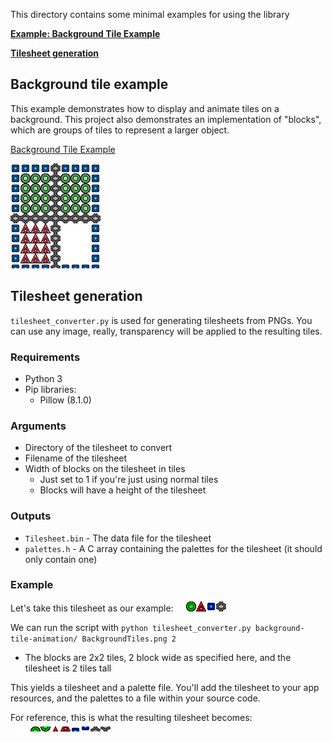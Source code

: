 This directory contains some minimal examples for using the library

[**Example: Background Tile Example**](https://github.com/HarrisonAllen/pebble-gbc-graphics/examples#background-tile-animation)

[**Tilesheet generation**](https://github.com/HarrisonAllen/pebble-gbc-graphics/examples#tilesheet-generation)

## Background tile example

This example demonstrates how to display and animate tiles on a background. This project also demonstrates an implementation of "blocks", which are groups of tiles to represent a larger object.

[Background Tile Example](https://github.com/HarrisonAllen/pebble-gbc-graphics/examples/background-tile-example)

![Example tilesheet](https://raw.githubusercontent.com/HarrisonAllen/pebble-gbc-graphics/main/examples/background-tile-animation/animation.gif)

## Tilesheet generation

`tilesheet_converter.py` is used for generating tilesheets from PNGs. You can use any image, really, transparency will be applied to the resulting tiles.

### Requirements
* Python 3
* Pip libraries:
    * Pillow (8.1.0)

### Arguments
* Directory of the tilesheet to convert
* Filename of the tilesheet
* Width of blocks on the tilesheet in tiles
    * Just set to 1 if you're just using normal tiles
    * Blocks will have a height of the tilesheet

### Outputs
* `Tilesheet.bin` - The data file for the tilesheet
* `palettes.h` - A C array containing the palettes for the tilesheet (it should only contain one)

### Example
Let's take this tilesheet as our example:
![Example tilesheet](https://raw.githubusercontent.com/HarrisonAllen/pebble-gbc-graphics/main/examples/background-tile-animation/BackgroundTiles.png)

We can run the script with `python tilesheet_converter.py background-tile-animation/ BackgroundTiles.png 2`
* The blocks are 2x2 tiles, 2 block wide as specified here, and the tilesheet is 2 tiles tall

This yields a tilesheet and a palette file. You'll add the tilesheet to your app resources, and the palettes to a file within your source code.

For reference, this is what the resulting tilesheet becomes: 
![Resulting tilesheet](https://raw.githubusercontent.com/HarrisonAllen/pebble-gbc-graphics/main/examples/background-tile-animation/Output/References/Tilesheet.png)
